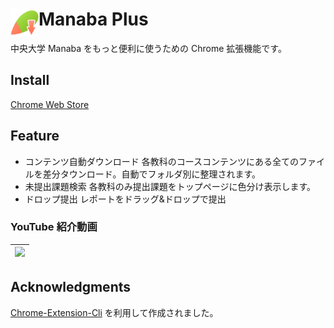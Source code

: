 # <img src="./public/icons/manabaPlusIcon_128.png" width="45" align="left"> Manaba Plus

中央大学 Manaba をもっと便利に使うための Chrome 拡張機能です。

## Install

[Chrome Web Store](https://chrome.google.com/webstore/detail/manaba-downloader/aeidkdokanbhoefbgaadaicdmggdeegf?hl=ja)

## Feature

- コンテンツ自動ダウンロード
  各教科のコースコンテンツにある全てのファイルを差分タウンロード。自動でフォルダ別に整理されます。
- 未提出課題検索
  各教科のみ提出課題をトップページに色分け表示します。
- ドロップ提出
  レポートをドラッグ&ドロップで提出

### YouTube 紹介動画

| <a href="https://www.youtube.com/watch?v=BmCXfWZzhks" rel="some text"><img src="http://img.youtube.com/vi/BmCXfWZzhks/mqdefault.jpg"></a> |
| ----------------------------------------------------------------------------------------------------------------------------------------- |

## Acknowledgments

[Chrome-Extension-Cli](https://github.com/dutiyesh/chrome-extension-cli) を利用して作成されました。
